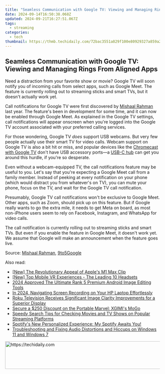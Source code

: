 ```yaml
---
title: "Seamless Communication with Google TV: Viewing and Managing Rings From Aligned Apps"
date: 2024-09-14T16:50:38.068Z
updated: 2024-09-21T16:27:51.067Z
tags:
  - streaming
categories:
  - tech
thumbnail: https://thmb.techidaily.com/72bac3551a829f100e80929327a859a230ef81a06fa60256119f57f4b98caf7a.jpg
---
```


## Seamless Communication with Google TV: Viewing and Managing Rings From Aligned Apps

Need a distraction from your favorite show or movie? Google TV will soon notify you of incoming calls from select apps, such as Google Meet. The feature is currently rolling out to streaming sticks and smart TVs, but it doesn't actually work yet.

 Call notifications for Google TV were first discovered by [Mishaal Rahman](https://twitter.com/MishaalRahman/status/1666602517612974080) last year. The feature's been in development for some time, and it can now be enabled through Google Meet. As explained in the Google TV settings, call notifications will appear onscreen when you're logged into the Google TV account associated with your preferred calling services.

 For those wondering, Google TV _does_ support USB webcams. But very few people actually use their smart TV for video calls. Webcam support on Google TV is also a bit hit or miss, and popular devices like the [Chromecast with Google TV](https://fox-direct.techidaily.com/new-in-2024-break-free-from-periscope-unique-mobile-video-apps-for-smartphones/) don't have USB accessory ports—a [USB-C hub](https://some-approaches.techidaily.com/new-precision-and-speed-the-ultimate-guide-to-mac-srt-editing/) can get you around this hurdle, if you're so desperate.

 Even without a webcam-equipped TV, the call notifications feature may be useful to you. Let's say that you're expecting a Google Meet call from a family member. Instead of peeking at every notification on your phone (which would distract you from whatever's on TV), you can mute your phone, focus on the TV, and wait for the Google TV call notification.

 Presumably, Google TV call notifications won't be exclusive to Google Meet. Other apps, such as Zoom, should pick up on this feature. But if Google really wants to go the extra mile, it needs to get Meta on board, as most non-iPhone users seem to rely on Facebook, Instagram, and WhatsApp for video calls.

 The call notification is currently rolling out to streaming sticks and smart TVs. But even if you enable the feature in Google Meet, it doesn't work yet. We assume that Google will make an announcement when the feature goes live.

 Source: [Mishaal Rahman](https://twitter.com/MishaalRahman/status/1747400625518940355), [9to5Google](https://9to5google.com/2024/01/16/google-tv-call-notifications/)

<ins class="adsbygoogle"
     style="display:block"
     data-ad-format="autorelaxed"
     data-ad-client="ca-pub-7571918770474297"
     data-ad-slot="1223367746"></ins>

<ins class="adsbygoogle"
     style="display:block"
     data-ad-client="ca-pub-7571918770474297"
     data-ad-slot="8358498916"
     data-ad-format="auto"
     data-full-width-responsive="true"></ins>

<span class="atpl-alsoreadstyle">Also read:</span>
<div><ul>
<li><a href="https://fox-links.techidaily.com/new-the-revolutionary-appeal-of-apples-m1-max-clip/"><u>[New] The Revolutionary Appeal of Apple's M1 Max Clip</u></a></li>
<li><a href="https://some-skills.techidaily.com/new-top-mobile-vr-experiences-the-leading-10-headsets/"><u>[New] Top Mobile VR Experiences - The Leading 10 Headsets</u></a></li>
<li><a href="https://some-approaches.techidaily.com/2024-approved-the-ultimate-rank-5-premium-android-image-editing-tools/"><u>2024 Approved The Ultimate Rank 5 Premium Android Image Editing Tools</u></a></li>
<li><a href="https://video-screen-grab.techidaily.com/in-2024-navigating-screen-recording-on-your-hp-laptop-effortlessly/"><u>In 2024, Navigating Screen Recording on Your HP Laptop Effortlessly</u></a></li>
<li><a href="https://media-tips.techidaily.com/roku-television-receives-significant-image-clarity-improvements-for-a-superior-display/"><u>Roku Television Receives Significant Image Clarity Improvements for a Superior Display</u></a></li>
<li><a href="https://media-tips.techidaily.com/secure-a-250-discount-on-the-portable-marvel-xgimis-mogo/"><u>Secure a $250 Discount on the Portable Marvel: XGIMI's MoGo</u></a></li>
<li><a href="https://media-tips.techidaily.com/speedy-search-tips-for-checking-movies-and-tv-shows-on-popular-streaming-platforms/"><u>Speedy Search Tips for Checking Movies and TV Shows on Popular Streaming Platforms</u></a></li>
<li><a href="https://media-tips.techidaily.com/spotifys-new-personalized-experience-my-spotify-awaits-you/"><u>Spotify's New Personalized Experience: My Spotify Awaits You!</u></a></li>
<li><a href="https://sound-issues.techidaily.com/troubleshooting-and-fixing-audio-distortions-and-hiccups-on-windows-11-and-windows-7/"><u>Troubleshooting and Fixing Audio Distortions and Hiccups on Windows 11 and Windows 7</u></a></li>
</ul></div>

<!-- affiliate ads begin -->
<a href="https://appsumo.8odi.net/c/5597632/2100534/7443" target="_top" id="2100534">
  <img src="//a.impactradius-go.com/display-ad/7443-2100534" border="0" alt="https://techidaily.com" width="728" height="90"/>
</a>
<img height="0" width="0" src="https://appsumo.8odi.net/i/5597632/2100534/7443" style="position:absolute;visibility:hidden;" border="0" />
<!-- affiliate ads end -->

